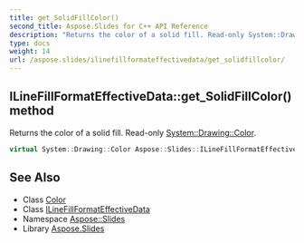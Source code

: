 ```yaml
---
title: get_SolidFillColor()
second_title: Aspose.Slides for C++ API Reference
description: "Returns the color of a solid fill. Read-only System::Drawing::Color."
type: docs
weight: 14
url: /aspose.slides/ilinefillformateffectivedata/get_solidfillcolor/
---
```

## ILineFillFormatEffectiveData::get_SolidFillColor() method


Returns the color of a solid fill. Read-only [System::Drawing::Color](../../../system.drawing/color/).

```cpp
virtual System::Drawing::Color Aspose::Slides::ILineFillFormatEffectiveData::get_SolidFillColor()=0
```

## See Also

* Class [Color](../../../system.drawing/color/)
* Class [ILineFillFormatEffectiveData](../)
* Namespace [Aspose::Slides](../../)
* Library [Aspose.Slides](../../../)